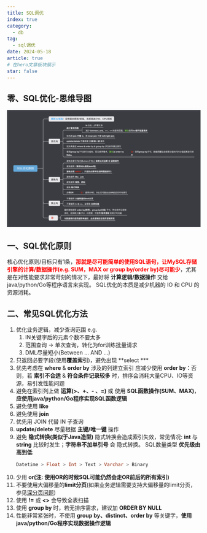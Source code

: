 ```yaml
---
title: SQL调优
index: true
category:
  - db
tag:
  - sql调优
date: 2024-05-18
article: true
# 在hero文章板块展示
star: false
---
```


<!-- more -->

## 零、SQL优化-思维导图
![](SQL优化原则.png)

## 一、SQL优化原则
核心优化原则/目标只有1条，**<font color="red">那就是尽可能简单的使用SQL语句，让MySQL存储引擎的计算/数据操作(e.g. SUM，MAX or group by/order by)尽可能少</font>**，尤其是在对性能要求非常苛刻的情况下，最好将 **计算逻辑/数据操作** 交给java/python/Go等程序语言来实现。
SQL优化的本质是减少机器的 IO 和 CPU 的资源消耗。


## 二、常见SQL优化方法
1. 优化业务逻辑，减少查询范围
    e.g. 
    1. IN关键字后的元素个数不要太多
    2. 范围查询 → 单次查询，转化为for训练批量请求
    3. DML尽量短小(Between … AND …)
2. 只返回必要字段(使用**覆盖索引**)，避免出现 **select *** 
3. 优先考虑在 **where** & **order by** 涉及的列建立索引
    应减少使用 **order by**：否则，若 **索引不合适** & **符合条件记录较多** 时，排序会消耗大量CPU、IO等资源，易引发性能问题
4. 避免在索引列上做 **运算(>、+、- 、=)** 或 使用 **SQL函数操作(SUM、MAX)**，**应使用java/python/Go程序实现SQL函数逻辑**
5. 避免使用 **like**
6. 避免使用 **join**
7. 优先用 JOIN 代替 IN 子查询
8. **update/delete** 尽量根据 **主键/唯一键** 操作
9. 避免 **隐式转换(类似于Java造型)**
    隐式转换会造成索引失效，常见情况: **int** 与 **string** 比较时发生；**字符串不加单引号** 会 隐式转换。
    SQL数量类型 **优先级由高到低**
    ```sql
    Datetime > Float > Int > Text > Varchar > Binary
    ```
10. 少用 **or(注: 使用OR的时候SQL可能仍然会走OR前后的所有索引)**
11. 不要使用大偏移量的**limit分页**(如果业务逻辑需要支持大偏移量的limit分页，参见[深分页问题](https://raysunwhut.github.io/system%20design/%E5%88%86%E9%A1%B5%E9%97%AE%E9%A2%98/%E6%B7%B1%E5%88%86%E9%A1%B5.html))
12. 使用 **!=** 或 **<>** 会导致全表扫描
13. 使用 **group by** 时，若无排序需求，建议加 **ORDER BY NULL**
14. 性能非常紧张时，不使用 **group by、distinct、order by** 等关键字，**使用java/python/Go程序实现数据操作逻辑**





